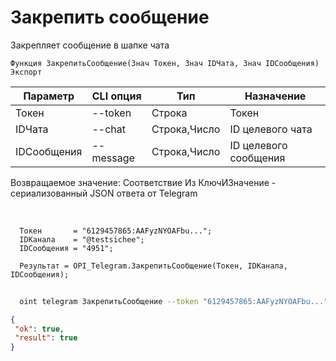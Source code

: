 ﻿---
sidebar_position: 4
---

# Закрепить сообщение
 Закрепляет сообщение в шапке чата



`Функция ЗакрепитьСообщение(Знач Токен, Знач IDЧата, Знач IDСообщения) Экспорт`

  | Параметр | CLI опция | Тип | Назначение |
  |-|-|-|-|
  | Токен | --token | Строка | Токен |
  | IDЧата | --chat | Строка,Число | ID целевого чата |
  | IDСообщения | --message | Строка,Число | ID целевого сообщения |

  
  Возвращаемое значение:   Соответствие Из КлючИЗначение - сериализованный JSON ответа от Telegram

<br/>




```bsl title="Пример кода"
  Токен       = "6129457865:AAFyzNYOAFbu...";
  IDКанала    = "@testsichee";
  IDСообщения = "4951";
  
  Результат = OPI_Telegram.ЗакрепитьСообщение(Токен, IDКанала, IDСообщения);
```
	


```sh title="Пример команды CLI"
    
  oint telegram ЗакрепитьСообщение --token "6129457865:AAFyzNYOAFbu..." --chat %chat% --message "4951"

```

```json title="Результат"
{
 "ok": true,
 "result": true
}
```
